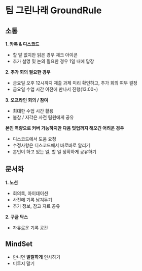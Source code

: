 
# **팀 그린나래 GroundRule**

## **소통**

**1. 카톡 & 디스코드**

- 할 말 없지만 읽은 경우 체크 아이콘
- 추가 설명 및 논의 필요한 경우 1일 내에 답장

**2. 추가 회의 필요한 경우**

- 금요일 오후 12시까지 제출 과제 미리 확인하고, 추가 회의 여부 결정
- 금요일 수업 시간 이전에 만나서 진행(13:00~)

**3. 오프라인 회의 / 참여**

- 최대한 수업 시간 활용
- 불참 / 지각은 사전 팀원에게 공유

**본인 역량으로 커버 가능하지만 다음 밋업까지 해오긴 어려운 경우**

- 디스코드에서 도움 요청
- 수정사항은 디스코드에서 바로바로 알리기
- 본인이 하고 있는 일, 할 일 정확하게 공유하기

## **문서화**

**1. 노션**

- 회의록, 아이데이션
- 사전에 기록 남겨두기
- 추가 정보, 참고 자료 공유

**2. 구글 닥스**

- 자유로운 기록 공간

## **MindSet**

- 만나면 **발랄하게** 인사하기
- 미루지 말기
  

  

